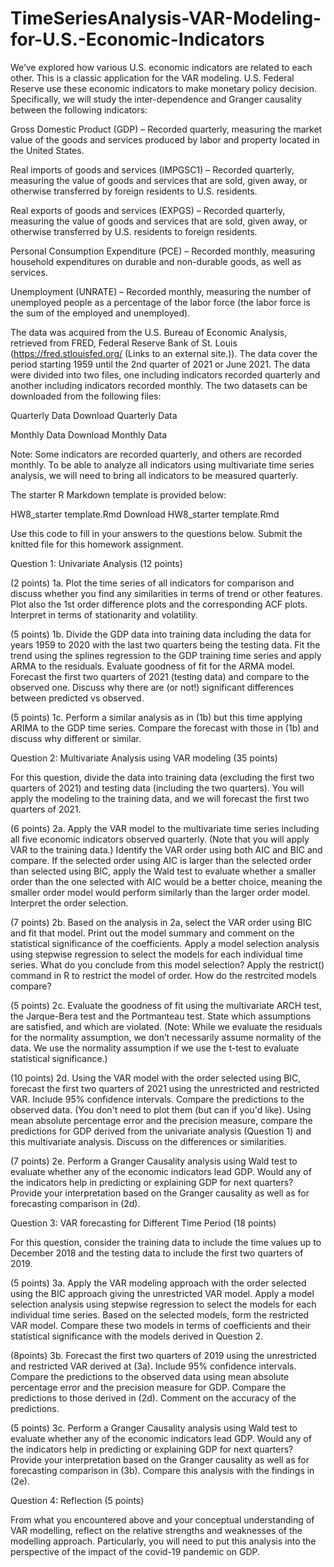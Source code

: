 # TimeSeriesAnalysis-VAR-Modeling-for-U.S.-Economic-Indicators
We’ve explored how various U.S. economic indicators are related to each other. This is a classic application for the VAR modeling. U.S. Federal Reserve use these economic indicators to make monetary policy decision. Specifically, we will study the inter-dependence and Granger causality between the following indicators:

Gross Domestic Product (GDP) – Recorded quarterly, measuring the market value of the goods and services produced by labor and property located in the United States.

Real imports of goods and services (IMPGSC1) – Recorded quarterly, measuring the value of goods and services that are sold, given away, or otherwise transferred by foreign residents to U.S. residents.

Real exports of goods and services (EXPGS) – Recorded quarterly, measuring the value of goods and services that are sold, given away, or otherwise transferred by U.S. residents to foreign residents.

Personal Consumption Expenditure (PCE) – Recorded monthly, measuring household expenditures on durable and non-durable goods, as well as services.

Unemployment (UNRATE) – Recorded monthly, measuring the number of unemployed people as a percentage of the labor force (the labor force is the sum of the employed and unemployed).

The data was acquired from the U.S. Bureau of Economic Analysis, retrieved from FRED, Federal Reserve Bank of St. Louis (https://fred.stlouisfed.org/ (Links to an external site.)). The data cover the period starting 1959 until the 2nd quarter of 2021 or June 2021. The data were divided into two files, one including indicators recorded quarterly and another including indicators recorded monthly. The two datasets can be downloaded from the following files:

Quarterly Data Download Quarterly Data

Monthly Data Download Monthly Data

Note: Some indicators are recorded quarterly, and others are recorded monthly. To be able to analyze all indicators using multivariate time series analysis, we will need to bring all indicators to be measured quarterly.

The starter R Markdown template is provided below:

HW8_starter template.Rmd Download HW8_starter template.Rmd

Use this code to fill in your answers to the questions below. Submit the knitted file for this homework assignment.

Question 1: Univariate Analysis (12 points)

(2 points) 1a. Plot the time series of all indicators for comparison and discuss whether you find any similarities in terms of trend or other features. Plot also the 1st order difference plots and the corresponding ACF plots. Interpret in terms of stationarity and volatility.

(5 points) 1b. Divide the GDP data into training data including the data for years 1959 to 2020 with the last two quarters being the testing data. Fit the trend using the splines regression to the GDP training time series and apply ARMA to the residuals. Evaluate goodness of fit for the ARMA model. Forecast the first two quarters of 2021 (testing data) and compare to the observed one. Discuss why there are (or not!) significant differences between predicted vs observed.

(5 points) 1c. Perform a similar analysis as in (1b) but this time applying ARIMA to the GDP time series. Compare the forecast with those in (1b) and discuss why different or similar.

Question 2: Multivariate Analysis using VAR modeling (35 points)

For this question, divide the data into training data (excluding the first two quarters of 2021) and testing data (including the two quarters). You will apply the modeling to the training data, and we will forecast the first two quarters of 2021.

(6 points) 2a. Apply the VAR model to the multivariate time series including all five economic indicators observed quarterly. (Note that you will apply VAR to the training data.) Identify the VAR order using both AIC and BIC and compare. If the selected order using AIC is larger than the selected order than selected using BIC, apply the Wald test to evaluate whether a smaller order than the one selected with AIC would be a better choice, meaning the smaller order model would perform similarly than the larger order model. Interpret the order selection.

(7 points) 2b. Based on the analysis in 2a, select the VAR order using BIC and fit that model. Print out the model summary and comment on the statistical significance of the coefficients. Apply a model selection analysis using stepwise regression to select the models for each individual time series. What do you conclude from this model selection? Apply the restrict() command in R to restrict the model of order. How do the restrcited models compare?

(5 points) 2c. Evaluate the goodness of fit using the multivariate ARCH test, the Jarque-Bera test and the Portmanteau test. State which assumptions are satisfied, and which are violated. (Note: While we evaluate the residuals for the normality assumption, we don’t necessarily assume normality of the data. We use the normality assumption if we use the t-test to evaluate statistical significance.)

(10 points) 2d. Using the VAR model with the order selected using BIC, forecast the first two quarters of 2021 using the unrestricted and restricted VAR. Include 95% confidence intervals. Compare the predictions to the observed data. (You don't need to plot them (but can if you'd like).  Using mean absolute percentage error and the precision measure, compare the predictions for GDP derived from the univariate analysis (Question 1) and this multivariate analysis. Discuss on the differences or similarities.

(7 points) 2e. Perform a Granger Causality analysis using Wald test to evaluate whether any of the economic indicators lead GDP. Would any of the indicators help in predicting or explaining GDP for next quarters? Provide your interpretation based on the Granger causality as well as for forecasting comparison in (2d).

Question 3: VAR forecasting for Different Time Period (18 points)

For this question, consider the training data to include the time values up to December 2018 and the testing data to include the first two quarters of 2019.

(5 points) 3a. Apply the VAR modeling approach with the order selected using the BIC approach giving the unrestricted VAR model. Apply a model selection analysis using stepwise regression to select the models for each individual time series. Based on the selected models, form the restricted VAR model. Compare these two models in terms of coefficients and their statistical significance with the models derived in Question 2.

(8points) 3b. Forecast the first two quarters of 2019 using the unrestricted and restricted VAR derived at (3a). Include 95% confidence intervals. Compare the predictions to the observed data using mean absolute percentage error and the precision measure for GDP. Compare the predictions to those derived in (2d). Comment on the accuracy of the predictions.

(5 points) 3c. Perform a Granger Causality analysis using Wald test to evaluate whether any of the economic indicators lead GDP. Would any of the indicators help in predicting or explaining GDP for next quarters? Provide your interpretation based on the Granger causality as well as for forecasting comparison in (3b). Compare this analysis with the findings in (2e).

Question 4: Reflection (5 points)

From what you encountered above and your conceptual understanding of VAR modelling, reflect on the relative strengths and weaknesses of the modelling approach. Particularly, you will need to put this analysis into the perspective of the impact of the covid-19 pandemic on GDP.
